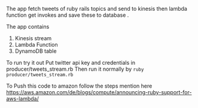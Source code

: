 The app fetch tweets of ruby  rails topics  and send to kinesis then lambda
function get invokes and save these to database .

The app contains

1. Kinesis stream
2. Lambda Function
3. DynamoDB table

To run try it out
Put twitter api key and credentials in producer/tweets_stream.rb
Then run it normally by `ruby producer/tweets_stream.rb`

To Push this code to amazon follow the steps mention here https://aws.amazon.com/de/blogs/compute/announcing-ruby-support-for-aws-lambda/
